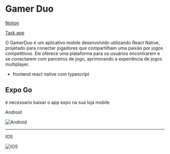 # Gamer Duo

[Notion](https://kiro-tagama.notion.site/kiro-tagama/Tinder-gaymer-d82c0e4f370c4a068f84e1355ee571af)

[Task app](https://www.notion.so/008c8d656eda4ebcbf2b6a5788396eb6?pvs=21)

O GamerDuo é um aplicativo mobile desenvolvido utilizando React Native, projetado para conectar jogadores que compartilham uma paixão por jogos competitivos. Ele oferece uma plataforma para os usuários encontrarem e se conectarem com parceiros de jogo, aprimorando a experiência de jogos multiplayer.

- frontend
    react native com typescript

## Expo Go 
é necessario baixar o app expo na sua loja mobile


Android

![Android](https://kiro-tagama.notion.site/image/https%3A%2F%2Fs3-us-west-2.amazonaws.com%2Fsecure.notion-static.com%2F421447db-4c12-48cf-9f06-775cb2c05083%2FUntitled.png?id=2525d516-d036-43b2-86cb-a68798956067&table=block&spaceId=b87cb80b-506e-460d-85bf-8d0d3d582f85&width=600&userId=&cache=v2)

---
IOS

![IOS](https://kiro-tagama.notion.site/image/https%3A%2F%2Fs3-us-west-2.amazonaws.com%2Fsecure.notion-static.com%2F94809999-f359-4822-820a-e92a3cf86dfa%2FUntitled.png?id=fdb5893d-5c08-4b72-a209-3cdba9d07109&table=block&spaceId=b87cb80b-506e-460d-85bf-8d0d3d582f85&width=600&userId=&cache=v2)



